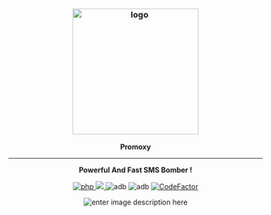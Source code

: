 <h3 align="center"><img src="https://fizoofood.com/sms-bomber-apkresult.jpg" alt="logo" height="250px"></h3>
<p align="center">
    <b>Promoxy</b><br>
    </p>
<hr>
<p align="center">
  <b>Powerful And Fast SMS  Bomber !</b>
    </p>
<p align="center">
  <a href="https://nodejs.org">
    <img src="https://img.shields.io/badge/node-18.2.0-green" alt="php">
  </a>
  <a href="#">
    <img src="https://img.shields.io/badge/platform-Windows-red">
  </a>
   <img src="https://img.shields.io/badge/npm-8.9.0-blue" 
   alt="adb">
      <img src="https://img.shields.io/badge/License-MIT-yellow" 
   alt="adb">
   <a href="https://www.codefactor.io/repository/github/jxroot/promoxy">  <img src="https://www.codefactor.io/repository/github/jxroot/adbwebkit/badge" alt="CodeFactor" /> </a>
   
<p align="center"><img src="https://fizoofood.com/bombs.gif" alt="enter image description here"></p>

  
